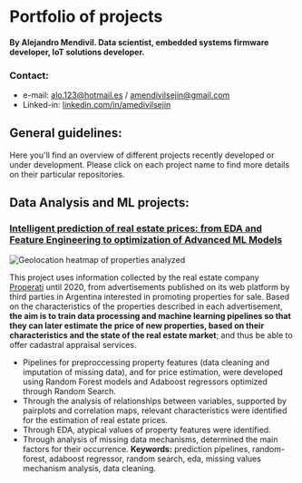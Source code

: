 # Portfolio of projects 
#### By Alejandro Mendivil. Data scientist, embedded systems firmware developer, IoT solutions developer.

### Contact:
* e-mail: alo.123@hotmail.es / amendivilsejin@gmail.com
* Linked-in: [linkedin.com/in/amedivilsejin](linkedin.com/in/amedivilsejin)

## General guidelines:
Here you'll find an overview of different projects recently developed or under development. Please click on each project name to find more details on their particular repositories.

## Data Analysis and ML projects:
### [Intelligent prediction of real estate prices: from EDA and Feature Engineering to optimization of Advanced ML Models](https://github.com/amendivilsejin/ds-realstate-price-predict)

![Geolocation heatmap of properties analyzed](https://github.com/amendivilsejin/ds-realstate-price-predict/blob/main/resources/img/poperties_preview_heatmap.PNG)

   This project uses information collected by the real estate company [Properati](properati.com.ar/data/) until 2020, from advertisements published on its web platform by third parties in Argentina interested in promoting properties for sale. Based on the characteristics of the properties described in each advertisement, **the aim is to train data processing and machine learning pipelines so that they can later estimate the price of new properties, based on their characteristics and the state of the real estate market**; and thus be able to offer cadastral appraisal services.
   
   * Pipelines for preproccessing property features (data cleaning and imputation of missing data), and for price estimation, were developed using Random Forest models and Adaboost regressors optimized through Random Search.
   * Through the analysis of relationships between variables, supported by pairplots and correlation maps, relevant characteristics were identified for the estimation of real estate prices.
   * Through EDA, atypical values of property features were identified.
   * Through analysis of missing data mechanisms, determined the main factors for their occurrence.
   **Keywords:** prediction pipelines, random-forest, adaboost regressor, random search, eda, missing values mechanism analysis, data cleaning.
